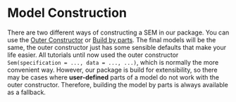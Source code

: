 # Model Construction

There are two different ways of constructing a SEM in our package. You can use the [Outer Constructor](@ref) or [Build by parts](@ref).
The final models will be the same, the outer constructor just has some sensible defaults that make your life easier.
All tutorials until now used the outer constructor `Sem(specification = ..., data = ..., ...)`, which is normally the more convenient way.
However, our package is build for extensibility, so there may be cases where **user-defined** parts of a model do not work with the outer constructor.
Therefore, building the model by parts is always available as a fallback.
